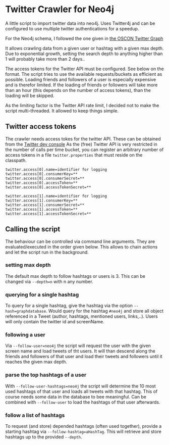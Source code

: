 # Twitter Crawler for Neo4j

A little script to import twitter data into neo4j. Uses Twitter4j and can be configured
to use multiple twitter authentications for a speedup.

For the Neo4j schema, I followed the one given in [the OSCON Twitter Graph](https://neo4j.com/blog/oscon-twitter-graph/)

It allows crawling data from a given user or hashtag with a given max depth. Due to exponential growth,
setting the search depth to anything higher than 1 will probably take more than 2 days.. 

The access tokens for the Twitter API must be configured. See below on the format.
The script tries to use the available requests/buckets as efficient as possible. Loading 
friends and followers of a user is especially expensive and is therefor limited. If the loading of 
friends or followers will take more than an hour (this depends on the number of access tokens), 
than the loading will be skipped.

As the limiting factor is the Twitter API rate limit, I decided not to make the script multi-threaded. It allowed to 
keep things simple.

## Twitter access tokens
The crawler needs access tokes for the twitter API. These can be obtained from the [Twitter dev console](https.dev.twitter.com)
As the (free) Twitter API is very restricted in the number of calls per time bucket, you can register an arbitrary 
number of access tokens in a file ```twitter.properties``` that must reside on the classpath. 


```
twitter.access[0].name=identifier for logging
twitter.access[0].consumerKey=**
twitter.access[0].consumerSecret=**
twitter.access[0].accessToken=**
twitter.access[0].accessTokenSecret=**

twitter.access[1].name=identifier for logging
twitter.access[1].consumerKey=**
twitter.access[1].consumerSecret=**
twitter.access[1].accessToken=**
twitter.access[1].accessTokenSecret=**
```

## Calling the script
The behaviour can be controlled via command line arguments. They are evaluated/executed in the order given below. This allows to chain
actions and let the script run in the background.

### setting max depth
The default max depth to follow hashtags or users is 3. This can be changed via `--depth=n` with n any number.

### querying for a single hashtag
To query for a single hashtag, give the hashtag via the option `--hash=graphdatabase`. Would query for the hashtag `#neo4j` 
and store all object referenced in a Tweet (author, hashtags, mentioned users, links,..). Users will only contain the twitter id and screenName.

### following a user
Via `--follow-user=neo4j` the script will request the user with the given screen name and load tweets of tht users. It will than 
descend along the friends and followers of that user and load their tweets and followers until it reaches the given max depth.

### parse the top hashtags of a user
With `--follow-user-hashtags=neo4j` the script will determine the 10 most used hashtags of that user and loads all tweets with that 
hashtag. This of course needs some data in the database to bee meaningful. Can be combined with `--follow-user` to load the hashtags of that 
user afterwards.

### follow a list of hashtags
To request (and store) depended hashtags (often used together), provide a starting hashtag via `--follow-hashtag=aHashTag`. This will 
retrieve and store hashtags up to the provided `--depth`.

